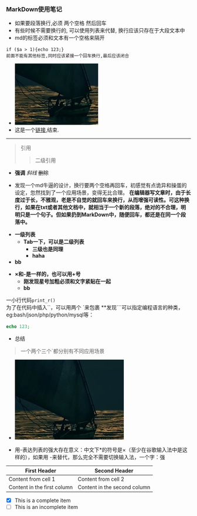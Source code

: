 ### MarkDown使用笔记
* 如果要段落换行,必须 两个空格 然后回车  
* 有些时候不需要换行的, 可以使用列表来代替, 换行应该只存在于大段文本中
* md的标签必须和文本有一个空格来隔开
```
if ($a > 1){echo 123;}
前面不能有其他标签,同时应该紧接一个回车换行,最后应该闭合
```
* ![图片说明](img.png)
* 这是一个[链接](http://www.baidu.com/),结束.
___
> 引用
>> 二级引用
* **强调** *斜线* ~~删除~~

* 发现一个md牛逼的设计，换行要两个空格再回车，初感觉有点诡异和操蛋的设定，忽然找到了一个应用场景，变得无比合理。
**在编辑器写文章时，由于长度过于长，不雅观，老是不自觉的就回车来换行，从而增强可读性。可这种换行，如果在txt或者其他文档中，就相当于一个新的段落，绝对的不合理，明明只是一个句子。但如果扔到MarkDown中，随便回车，都还是在同一个段落中。**

- **一级列表**
    - **Tab一下，可以是二级列表**
        - **三级也是同理**
        - **haha**
- **bb**

* **×和-是一样的，也可以用+号**
    * **刚发现星号加粗必须和文字紧贴在一起**
    * **bb**

一小行代码`print_r()`  
为了在代码中插入``，可以用两个  `来包裹
**发现```可以指定编程语言的种类，eg:bash/json/php/python/mysql等：
```php
echo 123;
```
* 总结
> 一个两个三个`都分别有不同应用场景

* ![中文图片路径是支持的](中文.png)

- 用-表达列表的强大存在意义：中文下*的符号是×（至少在谷歌输入法中是这样的），如果用
-来替代，那么完全不需要切换输入法，一个字：强

First Header | Second Header
-- | --
Content from cell 1 | Content from cell 2
Content in the first column | Content in the second column

- [x] This is a complete item
- [ ] This is an incomplete item
